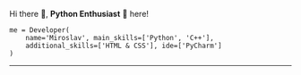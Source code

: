 Hi there 👋, **Python Enthusiast** 🐍 here!  

```
me = Developer(  
    name='Miroslav', main_skills=['Python', 'C++'],  
    additional_skills=['HTML & CSS'], ide=['PyCharm']
)
```

---
